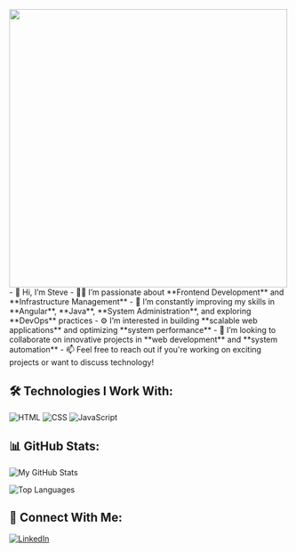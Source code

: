 <img src="https://media.giphy.com/media/qgQUggAC3Pfv687qPC/giphy.gif" width="500"/>
- 👋 Hi, I’m Steve  
- 👨‍💻 I’m passionate about **Frontend Development** and **Infrastructure Management**  
- 🌱 I’m constantly improving my skills in **Angular**, **Java**, **System Administration**, and exploring **DevOps** practices  
- ⚙️ I’m interested in building **scalable web applications** and optimizing **system performance**  
- 💞️ I’m looking to collaborate on innovative projects in **web development** and **system automation**  
- 📫 Feel free to reach out if you're working on exciting projects or want to discuss technology!


## 🛠 Technologies I Work With:
![HTML](https://img.shields.io/badge/HTML-E34F26?style=for-the-badge&logo=html5&logoColor=white)
![CSS](https://img.shields.io/badge/CSS-1572B6?style=for-the-badge&logo=css3&logoColor=white)
![JavaScript](https://img.shields.io/badge/JavaScript-F7DF1E?style=for-the-badge&logo=javascript&logoColor=black)

## 📊 GitHub Stats:
![My GitHub Stats](https://github-readme-stats.vercel.app/api?username=steve-237&show_icons=true&theme=radical)

![Top Languages](https://github-readme-stats.vercel.app/api/top-langs/?username=steve-237&layout=compact&theme=radical)

## 🔗 Connect With Me:
[![LinkedIn](https://img.shields.io/badge/LinkedIn-0A66C2?style=for-the-badge&logo=linkedin&logoColor=white)](https://linkedin.com/in/yourprofile)
<!---
steve-237/steve-237 is a ✨ special ✨ repository because its `README.md` (this file) appears on your GitHub profile.
You can click the Preview link to take a look at your changes.
--->
